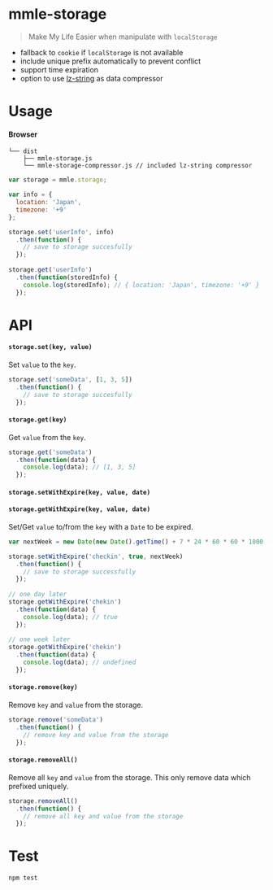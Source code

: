 # mmle-storage

> Make My Life Easier when manipulate with `localStorage`

* fallback to `cookie` if `localStorage` is not available
* include unique prefix automatically to prevent conflict 
* support time expiration
* option to use [lz-string](https://github.com/pieroxy/lz-string) as data compressor

# Usage

#### Browser

```
└── dist
    ├── mmle-storage.js
    └── mmle-storage-compressor.js // included lz-string compressor
```

```js
var storage = mmle.storage;

var info = {
  location: 'Japan',
  timezone: '+9'
};

storage.set('userInfo', info)
  .then(function() {
    // save to storage succesfully
  });
    
storage.get('userInfo')
  .then(function(storedInfo) {
    console.log(storedInfo); // { location: 'Japan', timezone: '+9' }
  });
```

# API

#### `storage.set(key, value)`

Set `value` to the `key`.

```js
storage.set('someData', [1, 3, 5])
  .then(function() {
    // save to storage succesfully
  });
```

#### `storage.get(key)`

Get `value` from the `key`.

```js
storage.get('someData')
  .then(function(data) {
    console.log(data); // [1, 3, 5]
  });
```

#### `storage.setWithExpire(key, value, date)`
#### `storage.getWithExpire(key, value, date)`

Set/Get `value` to/from the `key` with a `Date` to be expired.

```js
var nextWeek = new Date(new Date().getTime() + 7 * 24 * 60 * 60 * 1000);

storage.setWithExpire('checkin', true, nextWeek)
  .then(function() {
    // save to storage successfully
  });
  
// one day later
storage.getWithExpire('chekin')
  .then(function(data) {
    console.log(data); // true
  });
  
// one week later
storage.getWithExpire('chekin')
  .then(function(data) {
    console.log(data); // undefined
  });
```

#### `storage.remove(key)`

Remove `key` and `value` from the storage.

```js
storage.remove('someData')
  .then(function() {
    // remove key and value from the storage
  });
```

#### `storage.removeAll()`

Remove all `key` and `value` from the storage. This only remove data which prefixed uniquely.

```js
storage.removeAll()
  .then(function() {
    // remove all key and value from the storage
  });
```

# Test

```
npm test
```
